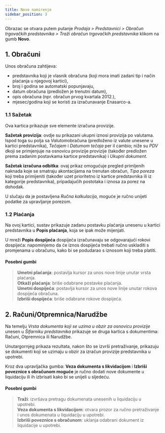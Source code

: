 ```yaml
---
title: Novo namirenje
sidebar_position: 3
---
```

Obrazac se otvara putem putanje *Prodaja > Predstavnici > Obračun trgovačkih predstavnika > Traži obračun trgovačkih predstavnika* klikom na gumb **Novo**.

## **1. Obračuni**

Unos obračuna zahtijeva:  
- predstavnika koji je vlasnik obračuna (koji mora imati zadani tip i način plaćanja u njegovoj kartici),  
- broj i godina se automatski popunjavaju,  
- datum obračuna (predložen je trenutni datum),  
- opis obračuna (npr. obračun prvog kvartala 2012.),   
- mjesec/godina koji se koristi za izračunavanje Enasarco-a.

### 1.1 Sažetak

Ova kartica prikazuje sve elemente izračuna provizije.

**Sažetak provizija**: ovdje su prikazani ukupni iznosi provizija po valutama. Ispod toga su polja sa *Valutom*obračuna (predloženo iz valute unesene u kartici predstavnika), *Tečajem* i *Datumom tečaja* per il cambio; niže su *PDV* dkoji se primjenjuje na osnovicu provizije provizije (također predložen prema zadanim postavkama kartice predstavnika) i *Ukupni dokument*.

**Sažetak izračuna odbitka**: ovaj prikaz omogućuje pregled primljenih naknada koje se smatraju akontacijama na trenutan obračun, *Tipa poreza* koji treba primijeniti (također uzet prioritetno iz kartice predstavnika ili iz kategorije predstavnika), pripadajućih postotaka i iznosa za porez na dohodak.

U slučaju da je postavljena *Ručna kalkulacija*, moguće je ručno unijeti podatke za upravljanje porezom.

### 1.2 Plaćanja

Na ovoj kartici, sustav prikazuje zadanu postavku plaćanja unesenu u kartici predstavnika u **Popis plaćanja**, koja se ipak može mijenjati.

U mreži **Popis dospijeća** dospijeća izračunavaju se odgovarajući rokovi dospijeća: napominjemo da će iznos dospijeća trebati ručno uskladiti s promjenama u obračunu, kako bi se podudarao s iznosom koji treba platiti.


#### Posebni gumbi

> **Umetni plaćanja**: postavlja kursor za unos nove linije unutar vrsta plaćanja.  
> **Otkaži plaćanja**: briše odabrane postavke plaćanja.   
> **Umetni dospijeća**: postavlja kursor za unos nove linije unutar rokova dospijeća obračuna.      
> **Izbriši dospijeća**: briše odabrane rokove dospijeća.

## **2. Računi/Otpremnica/Narudžbe**

Na temelju *Vrsta dokumenta koji se uzima u obzir za osnovicu provizije* unesen u *Šifarniku predstavnika* prikazuje se druga kartica s dokumentima: Računi, Otpremnica ili Narudžbe.

Unutargornjeg prikaza rezultata, nakon što se izvrši pretraživanje, prikazuju se dokumenti koji se uzimaju u obzir za izračun provizije predstavnika u upotrebi.

Kroz dva upravljačka gumba: **Veza dokumenta s likvidacijom** i **Izbriši poveznice s obračunom moguće** je ručno dodati nove dokumente u liquidaciju ili ih izbrisati kako bi se unijeli u sljedeću.

#### Posebni gumbi 

> **Traži**: izvršava pretragu dokumenata unesenih u liquidaciju u upotrebi.   
> **Veza dokumenta s likvidacijom**: otvara prozor za ručno pretraživanje i unos dokumenata u liquidaciju u upotrebi.   
> **Izbriši poveznice s obračunom**: uklanja odabrani dokument iz liquidacije u upotrebi.  